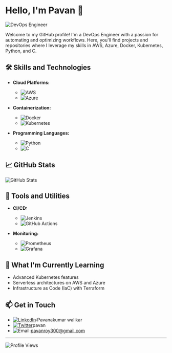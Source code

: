 # Hello, I'm Pavan 👋

![DevOps Engineer](https://example.com/your-image-url.jpg)

Welcome to my GitHub profile! I'm a DevOps Engineer with a passion for automating and optimizing workflows. Here, you'll find projects and repositories where I leverage my skills in AWS, Azure, Docker, Kubernetes, Python, and C.

## 🛠️ Skills and Technologies

- **Cloud Platforms:**
  - ![AWS](https://img.shields.io/badge/AWS-232F3E?style=for-the-badge&logo=amazon-aws)
  - ![Azure](https://img.shields.io/badge/Azure-0078D4?style=for-the-badge&logo=microsoft-azure)

- **Containerization:**
  - ![Docker](https://img.shields.io/badge/Docker-2496ED?style=for-the-badge&logo=docker)
  - ![Kubernetes](https://img.shields.io/badge/Kubernetes-326CE5?style=for-the-badge&logo=kubernetes)

- **Programming Languages:**
  - ![Python](https://img.shields.io/badge/Python-3776AB?style=for-the-badge&logo=python)
  - ![C](https://img.shields.io/badge/C-A8B9CC?style=for-the-badge&logo=c)

## 📈 GitHub Stats

![GitHub Stats](https://github-readme-stats.vercel.app/api?username=your-github-username&show_icons=true&theme=radical)



## 🔧 Tools and Utilities

- **CI/CD:**
  - ![Jenkins](https://img.shields.io/badge/Jenkins-D24939?style=for-the-badge&logo=jenkins)
  - ![GitHub Actions](https://img.shields.io/badge/GitHub_Actions-2088FF?style=for-the-badge&logo=github-actions)
  
- **Monitoring:**
  - ![Prometheus](https://img.shields.io/badge/Prometheus-E6522C?style=for-the-badge&logo=prometheus)
  - ![Grafana](https://img.shields.io/badge/Grafana-F46800?style=for-the-badge&logo=grafana)

## 🌱 What I'm Currently Learning

- Advanced Kubernetes features
- Serverless architectures on AWS and Azure
- Infrastructure as Code (IaC) with Terraform

## 📫 Get in Touch

- [![LinkedIn](https://img.shields.io/badge/LinkedIn-0A66C2?style=for-the-badge&logo=linkedin)](https://www.linkedin.com/in/your-linkedin-profile):Pavanakumar walikar
- [![Twitter](https://img.shields.io/badge/Twitter-1DA1F2?style=for-the-badge&logo=twitter)](https://twitter.com/your-twitter-handle)pavan
- ![Email](https://img.shields.io/badge/Email-D14836?style=for-the-badge&logo=gmail):pavanroy300@gmail.com

---

![Profile Views](https://komarev.com/ghpvc/?username=your-github-username&color=brightgreen)
